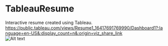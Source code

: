 # TableauResume

Interactive resume created using Tableau. </br>
https://public.tableau.com/views/Resume1_16417691769990/Dashboard1?:language=en-US&:display_count=n&:origin=viz_share_link
</br>
![Alt text](https://i.postimg.cc/6qpLBx2z/Picture1.png)
